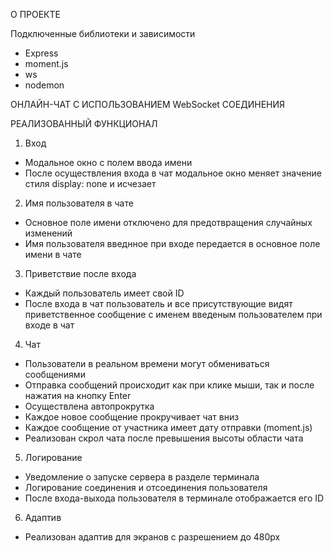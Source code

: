 О ПРОЕКТЕ

Подключенные библиотеки и зависимости

- Express
- moment.js
- ws
- nodemon

ОНЛАЙН-ЧАТ C ИСПОЛЬЗОВАНИЕМ WebSocket СОЕДИНЕНИЯ

РЕАЛИЗОВАННЫЙ ФУНКЦИОНАЛ

1. Вход

- Модальное окно с полем ввода имени
- После осуществления входа в чат модальное окно меняет значение стиля display: none и исчезает

2. Имя пользователя в чате

- Основное поле имени отключено для предотвращения случайных изменений
- Имя пользователя введнное при входе передается в основное поле имени в чате

3. Приветствие после входа

- Каждый пользователь имеет свой ID
- После входа в чат пользователь и все присутствующие видят приветственное сообщение с именем введеным пользователем при входе в чат

4. Чат

- Пользователи в реальном времени могут обмениваться сообщениями
- Отправка сообщений происходит как при клике мыши, так и после нажатия на кнопку Enter
- Осуществлена автопрокрутка
- Каждое новое сообщение прокручивает чат вниз
- Каждое сообщение от участника имеет дату отправки (moment.js)
- Реализован скрол чата после превышения высоты области чата

5. Логирование

- Уведомление о запуске сервера в разделе терминала
- Логирование соединения и отсоединения пользователя
- После входа-выхода пользователя в терминале отображается его ID

6. Адаптив

- Реализован адаптив для экранов с разрешением до 480px
